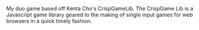 My duo game based off Kenta Cho's CrispGameLib. The CrispGame Lib is a Javascript game library geared to the making of single input games for web browsers in a quick timely fashion.